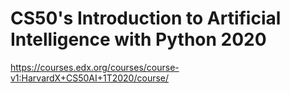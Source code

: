 # CS50's Introduction to Artificial Intelligence with Python 2020

https://courses.edx.org/courses/course-v1:HarvardX+CS50AI+1T2020/course/